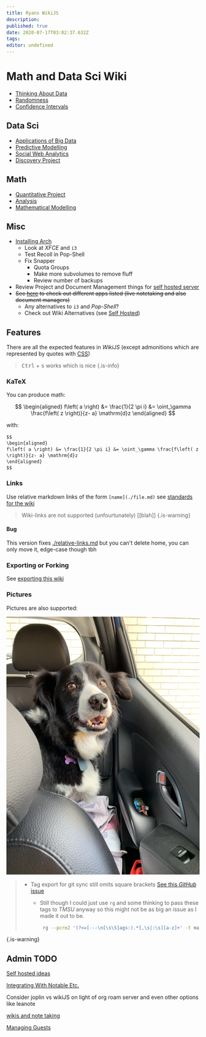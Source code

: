 ```yaml
---
title: Ryans WikiJS
description: 
published: true
date: 2020-07-17T03:02:37.632Z
tags: 
editor: undefined
---
```


# Math and Data Sci Wiki

* [Thinking About Data](./University/Thinking-About-Data.md)
* [Randomness](./University/Thinking-About-Data/01Randomness.md)
* [Confidence Intervals](./University/Thinking-About-Data/Confidence-Intervals.md)

## Data Sci

* [Applications of Big Data](./University/DataSci/Applications-of-Big-Data/Applications-of-big-data-home.md)
* [Predictive Modelling](./University/DataSci/Predictive-Modelling/Predictive-Modelling-home.md)
* [Social Web Analytics](./University/DataSci/Social-Web-Analytics/Social-Web-Analytics-home.md)
* [Discovery Project](./University/DataSci/Discovery-Project/Discovery-Project-home.md)

## Math

* [Quantitative Project](./University/MathSci/Capstone/Quantitative-Project-home.md)
* [Analysis](./University/MathSci/Analysis/Analysis-home.md)
* [Mathematical Modelling](./University/MathSci/MathModelling/Math-Modelling-home.md)




## Misc

* [Installing Arch](linux/installArch)
    * Look at *XFCE* and `i3`
    * Test Recoll in Pop-Shell
    * Fix Snapper
        * Quota Groups
        * Make more subvolumes to remove fluff
        * Review number of backups
* Review Project and Document Management things for [self hosted server](/home/Self-Hosted-ideas)
* ~~See [here](http://ryansnotes.org/mediawiki/index.php/Things_I_want_to_look_into) to check out different apps listed (live notetaking and also document managers)~~
  * Any alternatives to `i3` and *Pop-Shell*?
  * Check out Wiki Alternatives (see [Self Hosted](/home/Self-Hosted-ideas))
  
  
  
 
 
 
 
 
 
 
 
 
 
 
 



## Features

There are all the expected features in *WikiJS* (except admonitions which are represented by quotes with [CSS](https://en.wikipedia.org/wiki/Cascading_Style_Sheets))
> <kbd>Ctrl</kbd> + <kbd>s</kbd> works which is nice
{.is-info}

### KaTeX

You can produce math:


$$
\begin{aligned}
f\left( a \right) &= \frac{1}{2 \pi i} &= \oint_\gamma \frac{f\left( z \right)}{z- a} \mathrm{d}z
\end{aligned}
$$

with:

    $$
    \begin{aligned}
    f\left( a \right) &= \frac{1}{2 \pi i} &= \oint_\gamma \frac{f\left( z \right)}{z- a} \mathrm{d}z
    \end{aligned}
    $$

### Links

Use relative markdown links of the form `[name](./file.md)` see [standards for the wiki](./standards-for-the-wiki.md)

> Wiki-links are not supported (unfourtunately)
> [[blah]]
{.is-warning}

#### Bug
This version fixes [./relative-links.md](./relative-links.md) but you can't delete home, you can only move it, edge-case though tbh

### Exporting or Forking

See [exporting this wiki](./exporting-this-wiki.md)

### Pictures

Pictures are also supported:

![8bf032d2-a742-4d46-bc48-040d78ea137e.jpeg](/8bf032d2-a742-4d46-bc48-040d78ea137e.jpeg)

> * Tag export for git sync still omits square brackets [See this *GitHub* issue](https://github.com/Requarks/wiki/issues/1997)
>   * Still though I could just use `rg` and some thinking to pass these tags to *TMSU* anyway so this might not be as big an issue as I made it out to be.
>   
>     ```bash
>      rg --pcre2 '(?<=[---\n[\s\S]ags:).*[,\s|:\s][a-z]+' -t markdown -o | sd -s ':' ' ' | sd -s ',' ' ' | sed s/^/tmsu\ tag\ /
>      ```
{.is-warning}


## Admin TODO

[Self hosted ideas](./Self-Hosted-ideas.md)

[Integrating With Notable Etc.](./Notes/integrating-wikijs.md)

Consider joplin vs wikiJS on light of org roam server and even other options like leanote


[wikis and note taking](/home/wikis-and-note-taking)

[Managing Guests](managing-guests-in-wikijs)

